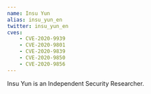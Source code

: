 ```yaml
---
name: Insu Yun
alias: insu_yun_en
twitter: insu_yun_en
cves:
    - CVE-2020-9939
    - CVE-2020-9801
    - CVE-2020-9839
    - CVE-2020-9850
    - CVE-2020-9856
---
```

Insu Yun is an Independent Security Researcher.